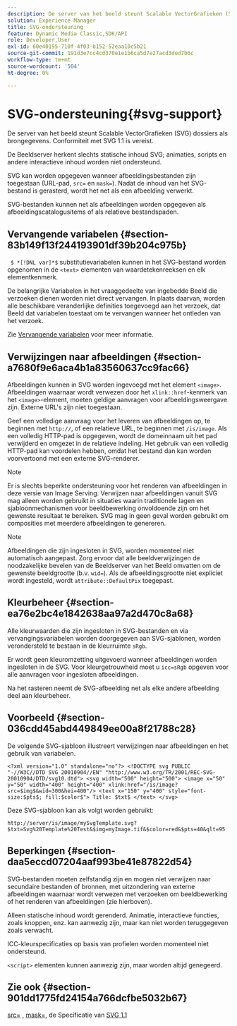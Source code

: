 ```yaml
---
description: De server van het beeld steunt Scalable VectorGrafieken (SVG) dossiers als brongegevens. Conformiteit met SVG 1.1 is vereist.
solution: Experience Manager
title: SVG-ondersteuning
feature: Dynamic Media Classic,SDK/API
role: Developer,User
exl-id: 60e40195-710f-4f03-b152-52eaa10c5b21
source-git-commit: 191d3e7cc4cd370e1e1b6ca5d7e27acd3ded7b6c
workflow-type: tm+mt
source-wordcount: '504'
ht-degree: 0%

---
```


# SVG-ondersteuning{#svg-support}

De server van het beeld steunt Scalable VectorGrafieken (SVG) dossiers als brongegevens. Conformiteit met SVG 1.1 is vereist.

De Beeldserver herkent slechts statische inhoud SVG; animaties, scripts en andere interactieve inhoud worden niet ondersteund.

SVG kan worden opgegeven wanneer afbeeldingsbestanden zijn toegestaan (URL-pad, `src=` en `mask=`). Nadat de inhoud van het SVG-bestand is gerasterd, wordt het net als een afbeelding verwerkt.

SVG-bestanden kunnen net als afbeeldingen worden opgegeven als afbeeldingscatalogusitems of als relatieve bestandspaden.

## Vervangende variabelen {#section-83b149f13f244193901df39b204c975b}

` $ *[!DNL var]*$` substitutievariabelen kunnen in het SVG-bestand worden opgenomen in de  `<text>` elementen van waardetekenreeksen en elk elementkenmerk.

De belangrijke Variabelen in het vraaggedeelte van ingebedde Beeld die verzoeken dienen worden niet direct vervangen. In plaats daarvan, worden alle beschikbare veranderlijke definities toegevoegd aan het verzoek, dat Beeld dat variabelen toestaat om te vervangen wanneer het ontleden van het verzoek.

Zie [Vervangende variabelen](../../../../../is-api/http-ref/image-serving-api-ref/c-http-protocol-reference/c-syntax-and-features/r-is-http-substitution-variables.md#reference-90dc01aba44940e4acdd0c6476e7aa5a) voor meer informatie.

## Verwijzingen naar afbeeldingen {#section-a7680f9e6aca4b1a83560637cc9fac66}

Afbeeldingen kunnen in SVG worden ingevoegd met het element `<image>`. Afbeeldingen waarnaar wordt verwezen door het `xlink::href`-kenmerk van het `<image>`-element, moeten geldige aanvragen voor afbeeldingsweergave zijn. Externe URL&#39;s zijn niet toegestaan.

Geef een volledige aanvraag voor het leveren van afbeeldingen op, te beginnen met `http://`, of een relatieve URL, te beginnen met `/is/image`. Als een volledig HTTP-pad is opgegeven, wordt de domeinnaam uit het pad verwijderd en omgezet in de relatieve indeling. Het gebruik van een volledig HTTP-pad kan voordelen hebben, omdat het bestand dan kan worden voorvertoond met een externe SVG-renderer.

>[!NOTE]
>
>Er is slechts beperkte ondersteuning voor het renderen van afbeeldingen in deze versie van Image Serving. Verwijzen naar afbeeldingen vanuit SVG mag alleen worden gebruikt in situaties waarin traditionele lagen en sjabloonmechanismen voor beeldbewerking onvoldoende zijn om het gewenste resultaat te bereiken. SVG mag in geen geval worden gebruikt om composities met meerdere afbeeldingen te genereren.

>[!NOTE]
>
>Afbeeldingen die zijn ingesloten in SVG, worden momenteel niet automatisch aangepast. Zorg ervoor dat alle beeldverwijzingen de noodzakelijke bevelen van de Beeldserver van het Beeld omvatten om de gewenste beeldgrootte (b.v. `wid=`). Als de afbeeldingsgrootte niet expliciet wordt ingesteld, wordt `attribute::DefaultPix` toegepast.

## Kleurbeheer {#section-ea76e2bc4e1842638aa97a2d470c8a68}

Alle kleurwaarden die zijn ingesloten in SVG-bestanden en via vervangingsvariabelen worden doorgegeven aan SVG-sjablonen, worden verondersteld te bestaan in de kleurruimte `sRgb`.

Er wordt geen kleuromzetting uitgevoerd wanneer afbeeldingen worden ingesloten in de SVG. Voor kleurgetrouwheid moet u `icc=sRgb` opgeven voor alle aanvragen voor ingesloten afbeeldingen.

Na het rasteren neemt de SVG-afbeelding net als elke andere afbeelding deel aan kleurbeheer.

## Voorbeeld {#section-036cdd45abd449849ee00a8f21788c28}

De volgende SVG-sjabloon illustreert verwijzingen naar afbeeldingen en het gebruik van variabelen.

`<?xml version="1.0" standalone="no"?> <!DOCTYPE svg PUBLIC "-//W3C//DTD SVG 20010904//EN" "http://www.w3.org/TR/2001/REC-SVG-20010904/DTD/svg10.dtd"> <svg width="500" height="500"> <image x="50" y="50" width="400" height="400" xlink:href="/is/image?src=$img$&wid=300&hei=400"/> <text x="150" y="400" style="font-size:$pts$; fill:$color$"> Title: $txt$ </text> </svg>`

Deze SVG-sjabloon kan als volgt worden gebruikt:

`http://server/is/image/mySvgTemplate.svg?$txt=Svg%20Template%20Test&$img=myImage.tif&$color=red&$pts=40&qlt=95`

## Beperkingen {#section-daa5eccd07204aaf993be41e87822d54}

SVG-bestanden moeten zelfstandig zijn en mogen niet verwijzen naar secundaire bestanden of bronnen, met uitzondering van externe afbeeldingen waarnaar wordt verwezen met verzoeken om beeldbewerking of het renderen van afbeeldingen (zie hierboven).

Alleen statische inhoud wordt gerenderd. Animatie, interactieve functies, zoals knoppen, enz. kan aanwezig zijn, maar kan niet worden teruggegeven zoals verwacht.

ICC-kleurspecificaties op basis van profielen worden momenteel niet ondersteund.

`<script>` elementen kunnen aanwezig zijn, maar worden altijd genegeerd.

## Zie ook {#section-901dd1775fd24154a766dcfbe5032b67}

[src=](../../../../../is-api/http-ref/image-serving-api-ref/c-http-protocol-reference/c-command-reference/r-src.md#reference-f6506637778c4c69bf106a7924a91ab1) ,  [mask=](../../../../../is-api/http-ref/image-serving-api-ref/c-http-protocol-reference/c-command-reference/r-mask.md#reference-922254e027404fb890b850e2723ee06e), de Specificatie van  [SVG 1.1](https://www.w3.org/TR/SVG11/)
